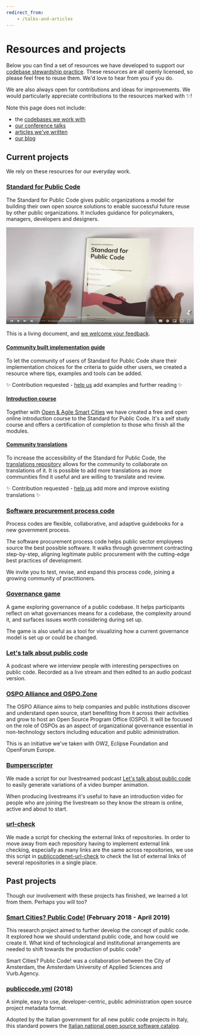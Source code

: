 ```yaml
---
redirect_from:
    - /talks-and-articles
---
```


# Resources and projects

Below you can find a set of resources we have developed to support our [codebase stewardship practice](https://publiccode.net/codebase-stewardship/).
These resources are all openly licensed, so please feel free to reuse them.
We'd love to hear from you if you do.

We are also always open for contributions and ideas for improvements.
We would particularly appreciate contributions to the resources marked with :sparkles:!

Note this page does not include:

* the [codebases we work with](https://publiccode.net/codebases/)
* [our conference talks](talks.md)
* [articles we've written](articles.md)
* [our blog](https://blog.publiccode.net/)

## Current projects

We rely on these resources for our everyday work.

### [Standard for Public Code](http://standard.publiccode.net/)

The Standard for Public Code gives public organizations a model for building their own open source solutions to enable successful future reuse by other public organizations.
It includes guidance for policymakers, managers, developers and designers.

[![Standard for Public Code video on YouTube](assets/standard-video.png)](https://www.youtube-nocookie.com/embed/QWt6vB-cipE?si=R7lOP5GrhbUznL2a)

This is a living document, and [we welcome your feedback](http://standard.publiccode.net/CONTRIBUTING.html).

#### [Community built implementation guide](https://publiccodenet.github.io/community-implementation-guide-standard/)

To let the community of users of Standard for Public Code share their implementation choices for the criteria to guide other users, we created a resource where tips, examples and tools can be added.

:sparkles: Contribution requested - [help us](https://github.com/publiccodenet/community-implementation-guide-standard#readme) add examples and further reading :sparkles:

#### [Introduction course](https://citybycity.academy/course/standards-for-smart-cities)

Together with [Open & Agile Smart Cities](https://oascities.org/) we have created a free and open online introduction course to the Standard for Public Code.
It's a self study course and offers a certification of completion to those who finish all the modules.

#### [Community translations](https://publiccodenet.github.io/community-translations-standard/)

To increase the accessibility of the Standard for Public Code, the [translations repository](https://github.com/publiccodenet/community-translations-standard) allows for the community to collaborate on translations of it.
It is possible to add more translations as more communities find it useful and are willing to translate and review.

:sparkles: Contribution requested - [help us](https://github.com/publiccodenet/community-translations-standard#readme) add more and improve existing translations :sparkles:

### [Software procurement process code](https://processcode.publiccode.net/)

Process codes are flexible, collaborative, and adaptive guidebooks for a new government process.

The software procurement process code helps public sector employees source the best possible software.
It walks through government contracting step-by-step, aligning legitimate public procurement with the cutting-edge best practices of development.

We invite you to test, revise, and expand this process code, joining a growing community of practitioners.

### [Governance game](https://github.com/publiccodenet/governance-game)

A game exploring governance of a public codebase.
It helps participants reflect on what governances means for a codebase, the complexity around it, and surfaces issues worth considering during set up.

The game is also useful as a tool for visualizing how a current governance model is set up or could be changed.

### [Let's talk about public code](https://podcast.publiccode.net)

A podcast where we interview people with interesting perspectives on public code.
Recorded as a live stream and then edited to an audio podcast version.

### [OSPO Alliance and OSPO.Zone](https://ospo.zone/)

The OSPO Alliance aims to help companies and public institutions discover and understand open source, start benefiting from it across their activities and grow to host an Open Source Program Office (OSPO).
It will be focused on the role of OSPOs as an aspect of organizational governance essential in non-technology sectors including education and public administration.

This is an initiative we've taken with OW2, Eclipse Foundation and OpenForum Europe.

### [Bumperscripter](https://github.com/publiccodenet/bumperscripter/)

We made a script for our livestreamed podcast [Let's talk about public code](https://www.youtube.com/playlist?list=PL_5ziu2gADmBPPsDlo4sMt1M7Yd8LvOBK) to easily generate variations of a video bumper animation.

When producing livestreams it's useful to have an introduction video for people who are joining the livestream so they know the stream is online, active and about to start.

### [url-check](https://github.com/publiccodenet/url-check/)

We made a script for checking the external links of repositories.
In order to move away from each repository having to implement external link checking, especially as many links are the same across repositories, we use this script in [publiccodenet-url-check](https://publiccodenet.github.io/publiccodenet-url-check/) to check the list of external links of several repositories in a single place.

## Past projects

Though our involvement with these projects has finished, we learned a lot from them. Perhaps you will too?

### [Smart Cities? Public Code!](https://smartcities.publiccode.net/) (February 2018 - April 2019)

This research project aimed to further develop the concept of public code.
It explored how we should understand public code, and how could we create it.
What kind of technological and institutional arrangements are needed to shift towards the production of public code?

Smart Cities? Public Code! was a collaboration between the City of Amsterdam, the Amsterdam University of Applied Sciences and Vurb.Agency.

### [publiccode.yml](https://github.com/publiccodenet/publiccode.yml) (2018)

A simple, easy to use, developer-centric, public administration open source project metadata format.

Adopted by the Italian government for all new public code projects in Italy, this standard powers the [Italian national open source software catalog](https://developers.italia.it/it/software).
